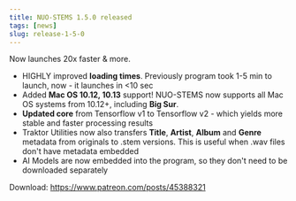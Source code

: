 ```yaml
---
title: NUO-STEMS 1.5.0 released
tags: [news]
slug: release-1-5-0
---
```


Now launches 20x faster & more.

<!-- truncate -->

- HIGHLY improved **loading times**. Previously program took 1-5 min to launch, now - it launches in &lt;10 sec
- Added **Mac OS 10.12, 10.13** support! NUO-STEMS now supports all Mac OS systems from 10.12+, including **Big Sur**.
- **Updated core** from Tensorflow v1 to Tensorflow v2 - which yields more stable and faster processing results
- Traktor Utilities now also transfers **Title**, **Artist**, **Album** and **Genre** metadata from originals to .stem versions. This is useful when .wav files don't have metadata embedded
- AI Models are now embedded into the program, so they don't need to be downloaded separately

Download: https://www.patreon.com/posts/45388321
